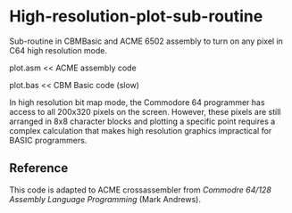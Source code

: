 High-resolution-plot-sub-routine
================================

Sub-routine in CBMBasic and ACME 6502 assembly to turn on any pixel in C64 high resolution mode.

plot.asm << ACME assembly code

plot.bas << CBM Basic code (slow)

In high resolution bit map mode, the Commodore 64 programmer has access to all 200x320 pixels on the screen. 
However, these pixels are still arranged in 8x8 character blocks and plotting a specific point requires a complex
calculation that makes high resolution graphics impractical for BASIC programmers.

Reference
---------
This code is adapted to ACME crossassembler from *Commodre 64/128 Assembly Language Programming* (Mark Andrews).
